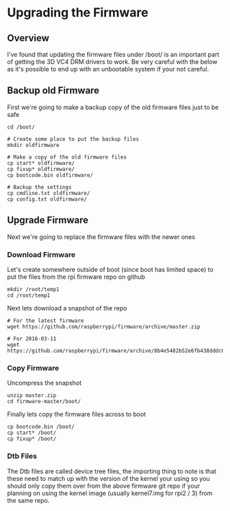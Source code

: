 # Upgrading the Firmware

## Overview

I've found that updating the firmware files under /boot/ is an important part of getting the 3D VC4 DRM drivers to work.
Be very careful with the below as it's possible to end up with an unbootable system if your not careful.

## Backup old Firmware

First we're going to make a backup copy of the old firmware files just to be safe


```
cd /boot/

# Create some place to put the backup files
mkdir oldfirmware

# Make a copy of the old firmware files
cp start* oldfirmware/
cp fixup* oldfirmware/
cp bootcode.bin oldfirmware/

# Backup the settings
cp cmdline.txt oldfirmware/
cp config.txt oldfirmware/
```

## Upgrade Firmware

Next we're going to replace the firmware files with the newer ones

### Download Firmware

Let's create somewhere outside of boot (since boot has limited space) to put the files from the rpi firmware repo on github
```
mkdir /root/temp1
cd /root/temp1
```

Next lets download a snapshot of the repo

```
# For the latest firmware
wget https://github.com/raspberrypi/firmware/archive/master.zip

# For 2016-03-11
wget https://github.com/raspberrypi/firmware/archive/8b4e5482b52e6fb438dddc0d88ba0ba8d44af54b.zip
```

### Copy Firmware

Uncompress the snapshot
```
unzip master.zip
cd firmware-master/boot/
```

Finally lets copy the firmware files across to boot
```
cp bootcode.bin /boot/
cp start* /boot/
cp fixup* /boot/
```

### Dtb Files

The Dtb files are called device tree files, the importing thing to note is that these need to match up with the version of the kernel your using
so you should only copy them over from the above firmware git repo if your planning on using the kernel image (usually kernel7.img for rpi2 / 3)
from the same repo.
